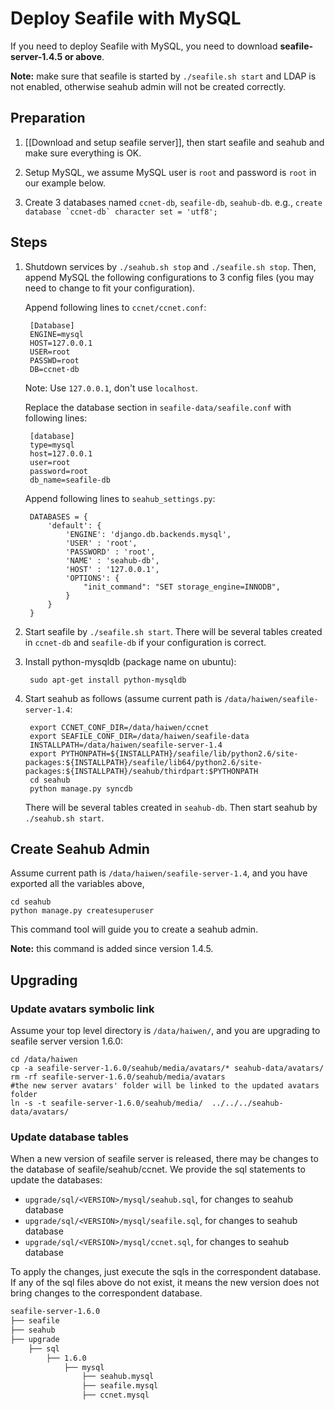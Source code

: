 # Deploy Seafile with MySQL #

If you need to deploy Seafile with MySQL, you need to download **seafile-server-1.4.5 or above**.

**Note:** make sure that seafile is started by `./seafile.sh start` and LDAP is not enabled, otherwise seahub admin will not be created correctly.

## Preparation ##

1. [[Download and setup seafile server]], then start seafile and seahub and make sure everything is OK.

2. Setup MySQL, we assume MySQL user is `root` and password is `root` in our example below.

3. Create 3 databases named `ccnet-db`, `seafile-db`, `seahub-db`. e.g., ``create database `ccnet-db` character set = 'utf8';``

## Steps ##

1. Shutdown services by `./seahub.sh stop` and `./seafile.sh stop`. Then, append MySQL the following configurations to 3 config files (you may need to change to fit your configuration).

    Append following lines to `ccnet/ccnet.conf`:

        [Database]
        ENGINE=mysql
        HOST=127.0.0.1
        USER=root
        PASSWD=root
        DB=ccnet-db

    Note: Use `127.0.0.1`, don't use `localhost`.    

    Replace the database section in `seafile-data/seafile.conf` with following lines:

        [database]
        type=mysql
        host=127.0.0.1
        user=root
        password=root
        db_name=seafile-db

    Append following lines to `seahub_settings.py`:

        DATABASES = {
            'default': {
                'ENGINE': 'django.db.backends.mysql',
                'USER' : 'root',
                'PASSWORD' : 'root',
                'NAME' : 'seahub-db',
                'HOST' : '127.0.0.1', 
                'OPTIONS': {
                    "init_command": "SET storage_engine=INNODB",
                }
            }
        }

2. Start seafile by `./seafile.sh start`. There will be several tables created in `ccnet-db` and `seafile-db` if your configuration is correct.

3. Install python-mysqldb (package name on ubuntu):

        sudo apt-get install python-mysqldb

4. Start seahub as follows (assume current path is `/data/haiwen/seafile-server-1.4`:

        export CCNET_CONF_DIR=/data/haiwen/ccnet
        export SEAFILE_CONF_DIR=/data/haiwen/seafile-data
        INSTALLPATH=/data/haiwen/seafile-server-1.4
        export PYTHONPATH=${INSTALLPATH}/seafile/lib/python2.6/site-packages:${INSTALLPATH}/seafile/lib64/python2.6/site-packages:${INSTALLPATH}/seahub/thirdpart:$PYTHONPATH
        cd seahub
        python manage.py syncdb
    
    There will be several tables created in `seahub-db`. Then start seahub by `./seahub.sh start`.

## Create Seahub Admin ##

Assume current path is `/data/haiwen/seafile-server-1.4`, and you have exported all the variables above, 

    cd seahub
    python manage.py createsuperuser

This command tool will guide you to create a seahub admin.

**Note:** this command is added since version 1.4.5.

## Upgrading ##

### Update avatars symbolic link ###

Assume your top level directory is `/data/haiwen/`, and you are upgrading to seafile server version 1.6.0:

```
cd /data/haiwen
cp -a seafile-server-1.6.0/seahub/media/avatars/* seahub-data/avatars/
rm -rf seafile-server-1.6.0/seahub/media/avatars
#the new server avatars' folder will be linked to the updated avatars folder
ln -s -t seafile-server-1.6.0/seahub/media/  ../../../seahub-data/avatars/
```

### Update database tables  ###

When a new version of seafile server is released, there may be changes to the database of seafile/seahub/ccnet. We provide the sql statements to update the databases:

- `upgrade/sql/<VERSION>/mysql/seahub.sql`, for changes to seahub database
- `upgrade/sql/<VERSION>/mysql/seafile.sql`, for changes to seahub database
- `upgrade/sql/<VERSION>/mysql/ccnet.sql`, for changes to seahub database

To apply the changes, just execute the sqls in the correspondent database. If any of the sql files above do not exist, it means the new version does not bring changes to the correspondent database.

```sh
seafile-server-1.6.0
├── seafile
├── seahub
├── upgrade
    ├── sql
        ├── 1.6.0
            ├── mysql
                ├── seahub.mysql
                ├── seafile.mysql
                ├── ccnet.mysql
```